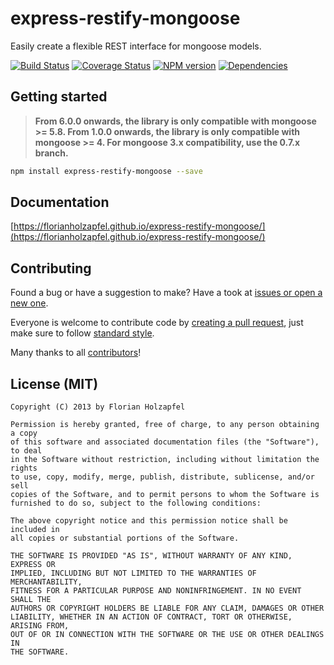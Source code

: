 # express-restify-mongoose

Easily create a flexible REST interface for mongoose models.

[![Build Status](https://travis-ci.org/florianholzapfel/express-restify-mongoose.png)](https://travis-ci.org/florianholzapfel/express-restify-mongoose)
[![Coverage Status](https://coveralls.io/repos/florianholzapfel/express-restify-mongoose/badge.svg?branch=master&service=github)](https://coveralls.io/github/florianholzapfel/express-restify-mongoose?branch=master)
[![NPM version](https://badge.fury.io/js/express-restify-mongoose.png)](http://badge.fury.io/js/express-restify-mongoose)
[![Dependencies](https://david-dm.org/florianholzapfel/express-restify-mongoose.png)](https://david-dm.org/florianholzapfel/express-restify-mongoose)

## Getting started

> **From 6.0.0 onwards, the library is only compatible with mongoose >= 5.8. From 1.0.0 onwards, the library is only compatible with mongoose >= 4. For mongoose 3.x compatibility, use the 0.7.x branch.**

```sh
npm install express-restify-mongoose --save
```

## Documentation

[https://florianholzapfel.github.io/express-restify-mongoose/](https://florianholzapfel.github.io/express-restify-mongoose/)

## Contributing

Found a bug or have a suggestion to make? Have a took at [issues or open a new one](https://github.com/florianholzapfel/express-restify-mongoose/issues).

Everyone is welcome to contribute code by [creating a pull request](https://github.com/florianholzapfel/express-restify-mongoose/pulls), just make sure to follow [standard style](https://github.com/feross/standard).

Many thanks to all [contributors](https://github.com/florianholzapfel/express-restify-mongoose/graphs/contributors)!

## License (MIT)

```
Copyright (C) 2013 by Florian Holzapfel

Permission is hereby granted, free of charge, to any person obtaining a copy
of this software and associated documentation files (the "Software"), to deal
in the Software without restriction, including without limitation the rights
to use, copy, modify, merge, publish, distribute, sublicense, and/or sell
copies of the Software, and to permit persons to whom the Software is
furnished to do so, subject to the following conditions:

The above copyright notice and this permission notice shall be included in
all copies or substantial portions of the Software.

THE SOFTWARE IS PROVIDED "AS IS", WITHOUT WARRANTY OF ANY KIND, EXPRESS OR
IMPLIED, INCLUDING BUT NOT LIMITED TO THE WARRANTIES OF MERCHANTABILITY,
FITNESS FOR A PARTICULAR PURPOSE AND NONINFRINGEMENT. IN NO EVENT SHALL THE
AUTHORS OR COPYRIGHT HOLDERS BE LIABLE FOR ANY CLAIM, DAMAGES OR OTHER
LIABILITY, WHETHER IN AN ACTION OF CONTRACT, TORT OR OTHERWISE, ARISING FROM,
OUT OF OR IN CONNECTION WITH THE SOFTWARE OR THE USE OR OTHER DEALINGS IN
THE SOFTWARE.
```
